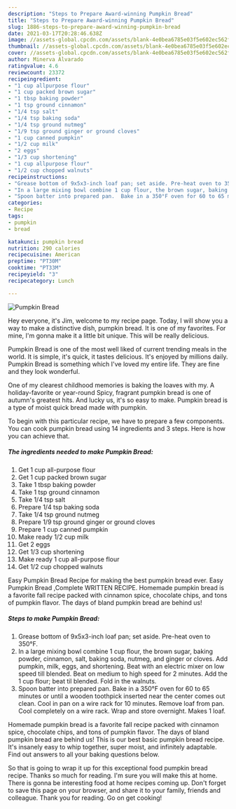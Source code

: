 ```yaml
---
description: "Steps to Prepare Award-winning Pumpkin Bread"
title: "Steps to Prepare Award-winning Pumpkin Bread"
slug: 1886-steps-to-prepare-award-winning-pumpkin-bread
date: 2021-03-17T20:28:46.638Z
image: //assets-global.cpcdn.com/assets/blank-4e0bea6785e03f5e602ec562f230caae08da540cada707380b4fe1bbebba43da.png
thumbnail: //assets-global.cpcdn.com/assets/blank-4e0bea6785e03f5e602ec562f230caae08da540cada707380b4fe1bbebba43da.png
cover: //assets-global.cpcdn.com/assets/blank-4e0bea6785e03f5e602ec562f230caae08da540cada707380b4fe1bbebba43da.png
author: Minerva Alvarado
ratingvalue: 4.6
reviewcount: 23372
recipeingredient:
- "1 cup allpurpose flour"
- "1 cup packed brown sugar"
- "1 tbsp baking powder"
- "1 tsp ground cinnamon"
- "1/4 tsp salt"
- "1/4 tsp baking soda"
- "1/4 tsp ground nutmeg"
- "1/9 tsp ground ginger or ground cloves"
- "1 cup canned pumpkin"
- "1/2 cup milk"
- "2 eggs"
- "1/3 cup shortening"
- "1 cup allpurpose flour"
- "1/2 cup chopped walnuts"
recipeinstructions:
- "Grease bottom of 9x5x3-inch loaf pan; set aside. Pre-heat oven to 350°F."
- "In a large mixing bowl combine 1 cup flour, the brown sugar, baking powder, cinnamon, salt, baking soda, nutmeg, and ginger or cloves.  Add pumpkin, milk, eggs, and shortening.  Beat with an electric mixer on low speed till blended.  Beat on medium to high speed for 2 minutes.  Add the 1 cup flour; beat til blended.  Fold in the walnuts."
- "Spoon batter into prepared pan.  Bake in a 350°F oven for 60 to 65 minutes or until a wooden toothpick inserted near the center comes out clean.  Cool in pan on a wire rack for 10 minutes.  Remove loaf from pan.  Cool completely on a wire rack.  Wrap and store overnight.  Makes 1 loaf."
categories:
- Recipe
tags:
- pumpkin
- bread

katakunci: pumpkin bread 
nutrition: 290 calories
recipecuisine: American
preptime: "PT30M"
cooktime: "PT33M"
recipeyield: "3"
recipecategory: Lunch

---
```



![Pumpkin Bread](//assets-global.cpcdn.com/assets/blank-4e0bea6785e03f5e602ec562f230caae08da540cada707380b4fe1bbebba43da.png)

Hey everyone, it's Jim, welcome to my recipe page. Today, I will show you a way to make a distinctive dish, pumpkin bread. It is one of my favorites. For mine, I'm gonna make it a little bit unique. This will be really delicious.

Pumpkin Bread is one of the most well liked of current trending meals in the world. It is simple, it's quick, it tastes delicious. It's enjoyed by millions daily. Pumpkin Bread is something which I've loved my entire life. They are fine and they look wonderful.

One of my clearest childhood memories is baking the loaves with my. A holiday-favorite or year-round Spicy, fragrant pumpkin bread is one of autumn&#39;s greatest hits. And lucky us, it&#39;s so easy to make. Pumpkin bread is a type of moist quick bread made with pumpkin.


To begin with this particular recipe, we have to prepare a few components. You can cook pumpkin bread using 14 ingredients and 3 steps. Here is how you can achieve that.

<!--inarticleads1-->

##### The ingredients needed to make Pumpkin Bread:

1. Get 1 cup all-purpose flour
1. Get 1 cup packed brown sugar
1. Take 1 tbsp baking powder
1. Take 1 tsp ground cinnamon
1. Take 1/4 tsp salt
1. Prepare 1/4 tsp baking soda
1. Take 1/4 tsp ground nutmeg
1. Prepare 1/9 tsp ground ginger or ground cloves
1. Prepare 1 cup canned pumpkin
1. Make ready 1/2 cup milk
1. Get 2 eggs
1. Get 1/3 cup shortening
1. Make ready 1 cup all-purpose flour
1. Get 1/2 cup chopped walnuts


Easy Pumpkin Bread Recipe for making the best pumpkin bread ever. Easy Pumpkin Bread ,Complete WRITTEN RECIPE. Homemade pumpkin bread is a favorite fall recipe packed with cinnamon spice, chocolate chips, and tons of pumpkin flavor. The days of bland pumpkin bread are behind us! 

<!--inarticleads2-->

##### Steps to make Pumpkin Bread:

1. Grease bottom of 9x5x3-inch loaf pan; set aside. Pre-heat oven to 350°F.
1. In a large mixing bowl combine 1 cup flour, the brown sugar, baking powder, cinnamon, salt, baking soda, nutmeg, and ginger or cloves.  Add pumpkin, milk, eggs, and shortening.  Beat with an electric mixer on low speed till blended.  Beat on medium to high speed for 2 minutes.  Add the 1 cup flour; beat til blended.  Fold in the walnuts.
1. Spoon batter into prepared pan.  Bake in a 350°F oven for 60 to 65 minutes or until a wooden toothpick inserted near the center comes out clean.  Cool in pan on a wire rack for 10 minutes.  Remove loaf from pan.  Cool completely on a wire rack.  Wrap and store overnight.  Makes 1 loaf.


Homemade pumpkin bread is a favorite fall recipe packed with cinnamon spice, chocolate chips, and tons of pumpkin flavor. The days of bland pumpkin bread are behind us! This is our best basic pumpkin bread recipe. It&#39;s insanely easy to whip together, super moist, and infinitely adaptable. Find out answers to all your baking questions below. 

So that is going to wrap it up for this exceptional food pumpkin bread recipe. Thanks so much for reading. I'm sure you will make this at home. There is gonna be interesting food at home recipes coming up. Don't forget to save this page on your browser, and share it to your family, friends and colleague. Thank you for reading. Go on get cooking!

